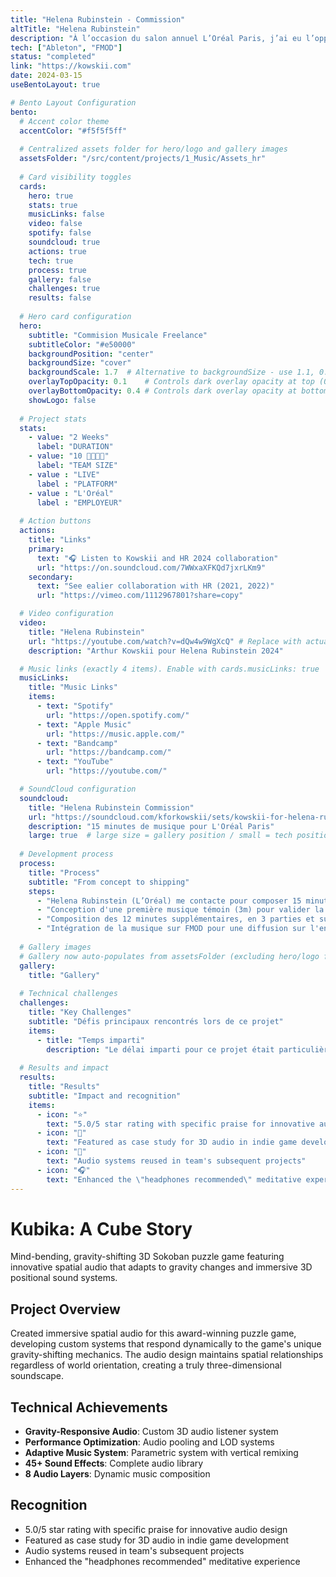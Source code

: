 ```yaml
---
title: "Helena Rubinstein - Commission"
altTitle: "Helena Rubinstein"
description: "À l’occasion du salon annuel L’Oréal Paris, j’ai eu l’opportunité de collaborer avec Helena Rubinstein pour la présentation exclusive de ses nouveaux produits. J’ai composé quinze minutes de musique, diffusées tout au long de l’événement afin d’accompagner les différentes sessions."
tech: ["Ableton", "FMOD"]
status: "completed"
link: "https://kowskii.com"
date: 2024-03-15
useBentoLayout: true

# Bento Layout Configuration
bento:
  # Accent color theme
  accentColor: "#f5f5f5ff"
  
  # Centralized assets folder for hero/logo and gallery images
  assetsFolder: "/src/content/projects/1_Music/Assets_hr"
  
  # Card visibility toggles
  cards:
    hero: true
    stats: true
    musicLinks: false
    video: false
    spotify: false
    soundcloud: true
    actions: true
    tech: true
    process: true
    gallery: false
    challenges: true
    results: false
  
  # Hero card configuration
  hero:
    subtitle: "Commision Musicale Freelance"
    subtitleColor: "#e50000"
    backgroundPosition: "center"
    backgroundSize: "cover"
    backgroundScale: 1.7  # Alternative to backgroundSize - use 1.1, 0.9, etc.
    overlayTopOpacity: 0.1    # Controls dark overlay opacity at top (0.0 = transparent, 1.0 = opaque)
    overlayBottomOpacity: 0.4 # Controls dark overlay opacity at bottom (0.0 = transparent, 1.0 = opaque)
    showLogo: false
  
  # Project stats
  stats:
    - value: "2 Weeks"
      label: "DURATION"
    - value: "10 👨‍👩‍👦‍👦"
      label: "TEAM SIZE"
    - value : "LIVE"
      label : "PLATFORM"
    - value : "L'Oréal"
      label : "EMPLOYEUR"
  
  # Action buttons
  actions:
    title: "Links"
    primary:
      text: "🎧 Listen to Kowskii and HR 2024 collaboration"
      url: "https://on.soundcloud.com/7WWxaXFKQd7jxrLKm9"
    secondary:
      text: "See ealier collaboration with HR (2021, 2022)"
      url: "https://vimeo.com/1112967801?share=copy"

  # Video configuration
  video:
    title: "Helena Rubinstein"
    url: "https://youtube.com/watch?v=dQw4w9WgXcQ" # Replace with actual Kubika trailer
    description: "Arthur Kowskii pour Helena Rubinstein 2024"

  # Music links (exactly 4 items). Enable with cards.musicLinks: true
  musicLinks:
    title: "Music Links"
    items:
      - text: "Spotify"
        url: "https://open.spotify.com/"
      - text: "Apple Music"
        url: "https://music.apple.com/"
      - text: "Bandcamp"
        url: "https://bandcamp.com/"
      - text: "YouTube"
        url: "https://youtube.com/"

  # SoundCloud configuration
  soundcloud:
    title: "Helena Rubinstein Commission"
    url: "https://soundcloud.com/kforkowskii/sets/kowskii-for-helena-rubinstein-px50-event?si=257dbf8a42f749d4baf427d537d957da&utm_source=clipboard&utm_medium=text&utm_campaign=social_sharing"
    description: "15 minutes de musique pour L'Oréal Paris"
    large: true  # large size = gallery position / small = tech position
  
  # Development process
  process:
    title: "Process"
    subtitle: "From concept to shipping"
    steps:
      - "Helena Rubinstein (L’Oréal) me contacte pour composer 15 minutes de musique pour leur événement annuel de 2024. Le pitch : accompagner leur présentation d’un événement musical évoquant l’innovation, le luxe et l’histoire de la marque"
      - "Conception d'une première musique témoin (3m) pour valider la direction artistique"
      - "Composition des 12 minutes supplémentaires, en 3 parties et sur les thèmes de la marque : AVANT-GARDE, SCIENCE OF BEAUTY, BIOTECH"
      - "Intégration de la musique sur FMOD pour une diffusion sur l'ensemble des deux journées de présentation"
  
  # Gallery images
  # Gallery now auto-populates from assetsFolder (excluding hero/logo files)
  gallery:
    title: "Gallery"
  
  # Technical challenges
  challenges:
    title: "Key Challenges"
    subtitle: "Défis principaux rencontrés lors de ce projet"
    items:
      - title: "Temps imparti"
        description: "Le délai imparti pour ce projet était particulièrement court au regard du travail demandé, ce qui reste habituel pour ce type de productions, souvent communiquées aux équipes à la toute dernière étape avant la sortie. Quinze minutes de musique ont ainsi été commandées, à livrer et présenter en direct seulement deux semaines plus tard. Malgré cette contrainte, un brief clair, des ressources de qualité et une direction artistique solide ont permis de travailler dans une ambiance à la fois agréable et créativement stimulante"
  
  # Results and impact
  results:
    title: "Results"
    subtitle: "Impact and recognition"
    items:
      - icon: "⭐"
        text: "5.0/5 star rating with specific praise for innovative audio design"
      - icon: "🎯"
        text: "Featured as case study for 3D audio in indie game development"
      - icon: "🔄"
        text: "Audio systems reused in team's subsequent projects"
      - icon: "🎧"
        text: "Enhanced the \"headphones recommended\" meditative experience"
---
```


# Kubika: A Cube Story

Mind-bending, gravity-shifting 3D Sokoban puzzle game featuring innovative spatial audio that adapts to gravity changes and immersive 3D positional sound systems.

## Project Overview

Created immersive spatial audio for this award-winning puzzle game, developing custom systems that respond dynamically to the game's unique gravity-shifting mechanics. The audio design maintains spatial relationships regardless of world orientation, creating a truly three-dimensional soundscape.

## Technical Achievements

- **Gravity-Responsive Audio**: Custom 3D audio listener system
- **Performance Optimization**: Audio pooling and LOD systems  
- **Adaptive Music System**: Parametric system with vertical remixing
- **45+ Sound Effects**: Complete audio library
- **8 Audio Layers**: Dynamic music composition

## Recognition

- 5.0/5 star rating with specific praise for innovative audio design
- Featured as case study for 3D audio in indie game development
- Audio systems reused in team's subsequent projects
- Enhanced the "headphones recommended" meditative experience

